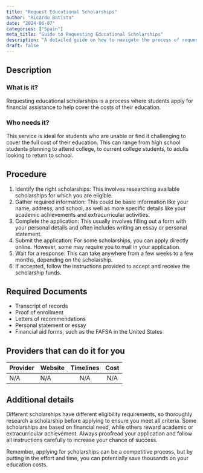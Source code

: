 ```yaml
---
title: "Request Educational Scholarships"
author: "Ricardo Batista"
date: "2024-06-07"
categories: ["Spain"]
meta_title: "Guide to Requesting Educational Scholarships"
description: "A detailed guide on how to navigate the process of requesting educational scholarships, based on information available online."
draft: false
---
```


## Description
### What is it?
Requesting educational scholarships is a process where students apply for financial assistance to help cover the costs of their education.

### Who needs it?
This service is ideal for students who are unable or find it challenging to cover the full cost of their education. This can range from high school students planning to attend college, to current college students, to adults looking to return to school.

## Procedure
1. Identify the right scholarships: This involves researching available scholarships for which you are eligible.
2. Gather required information: This could be basic information like your name, address, and school, as well as more specific details like your academic achievements and extracurricular activities.
3. Complete the application: This usually involves filling out a form with your personal details and often includes writing an essay or personal statement.
4. Submit the application: For some scholarships, you can apply directly online. However, some may require you to mail in your application.
5. Wait for a response: This can take anywhere from a few weeks to a few months, depending on the scholarship.
6. If accepted, follow the instructions provided to accept and receive the scholarship funds.

## Required Documents
- Transcript of records
- Proof of enrollment
- Letters of recommendations
- Personal statement or essay
- Financial aid forms, such as the FAFSA in the United States

## Providers that can do it for you

| Provider        |     Website     |     Timelines    |       Cost      |
| --------------- | --------------- |  :-------------: | :-------------: |
| N/A      |  N/A       |      N/A      |        N/A       |

## Additional details
Different scholarships have different eligibility requirements, so thoroughly research a scholarship before applying to ensure you meet all criteria. Some scholarships are based on financial need, while others reward academic or extracurricular achievement. Always proofread your application and follow all instructions carefully to increase your chance of success. 

Remember, applying for scholarships can be a competitive process, but by putting in the effort and time, you can potentially save thousands on your education costs.
